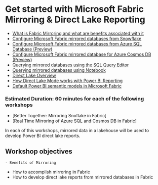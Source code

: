 # Get started with Microsoft Fabric Mirroring & Direct Lake Reporting
- [What is Fabric Mirroring and what are benefits associated with it](https://learn.microsoft.com/en-us/fabric/database/mirrored-database/overview)
- [Configure Microsoft Fabric mirrored databases from Snowflake](https://learn.microsoft.com/en-us/fabric/database/mirrored-database/snowflake-tutorial)
- [Configure Microsoft Fabric mirrored databases from Azure SQL Database (Preview)](https://learn.microsoft.com/en-us/fabric/database/mirrored-database/azure-sql-database-tutorial)
- [Configure Microsoft Fabric mirrored database for Azure Cosmos DB (Preview)](https://learn.microsoft.com/en-us/fabric/database/mirrored-database/azure-cosmos-db-tutorial)
- [Querying mirrored databases using the SQL Query Editor](https://learn.microsoft.com/en-us/fabric/data-warehouse/sql-query-editor)
- [Querying mirrored databases using Notebook](https://learn.microsoft.com/en-us/fabric/data-engineering/lakehouse-notebook-explore)
- [Direct Lake Overview](https://learn.microsoft.com/en-us/fabric/get-started/direct-lake-overview)
- [How Direct Lake Mode works with Power BI Reporting](https://learn.microsoft.com/en-us/fabric/get-started/lakehouse-power-bi-reporting)
- [Default Power BI semantic models in Microsoft Fabric](https://learn.microsoft.com/en-us/fabric/data-warehouse/semantic-models#create-a-new-power-bi-semantic-model-in-direct-lake-storage-mode)
  
### Estimated Duration: 60 minutes for each of the following workshops
- [Better Together: Mirroring Snoflake in Fabric]
- [Real Time Mirroring of Azure SQL and Cosmos DB in Fabric]

In each of this workshops, mirrored data in a lakehouse will be used to develop Power BI direct lake reports.

## Workshop objectives

	- Benefits of Mirroring
  - How to accomplish mirroring in Fabric
  - How to develop direct lake reports from mirrored databases in Fabric


